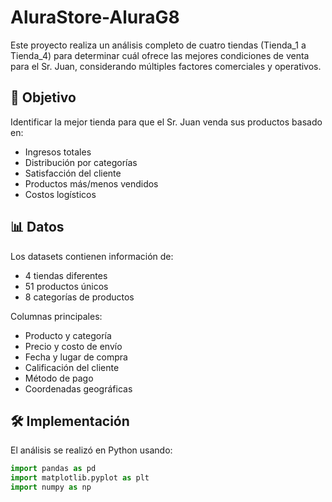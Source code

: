 # AluraStore-AluraG8

Este proyecto realiza un análisis completo de cuatro tiendas (Tienda_1 a Tienda_4) para determinar cuál ofrece las mejores condiciones de venta para el Sr. Juan, considerando múltiples factores comerciales y operativos.

## 📌 Objetivo
Identificar la mejor tienda para que el Sr. Juan venda sus productos basado en:
- Ingresos totales
- Distribución por categorías
- Satisfacción del cliente
- Productos más/menos vendidos
- Costos logísticos

## 📊 Datos
Los datasets contienen información de:
- 4 tiendas diferentes
- 51 productos únicos
- 8 categorías de productos

Columnas principales:
- Producto y categoría
- Precio y costo de envío
- Fecha y lugar de compra
- Calificación del cliente
- Método de pago
- Coordenadas geográficas

## 🛠️ Implementación
El análisis se realizó en Python usando:
```python
import pandas as pd
import matplotlib.pyplot as plt
import numpy as np
